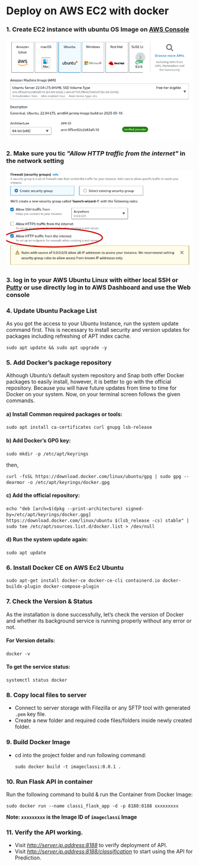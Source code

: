 # Deploy on AWS EC2 with docker

### 1. Create EC2 instance with ubuntu OS Image on [AWS Console](https://aws.amazon.com/console/)
![aws-os-image](./screenshots/4.png?raw=true)
### 2. Make sure you tic _"Allow HTTP traffic from the internet"_ in the network setting
![aws-network-settings](./screenshots/5.png?raw=true)
### 3. log in to your AWS Ubuntu Linux with either local SSH or [Putty](https://putty.org/) or use directly log in to AWS Dashboard and use the Web console
### 4. Update Ubuntu Package List
As you got the access to your Ubuntu Instance, run the system update command first. This is necessary to install security and version updates for packages including refreshing of APT index cache.

	sudo apt update && sudo apt upgrade -y
### 5. Add Docker’s package repository
Although Ubuntu’s default system repository and Snap both offer Docker packages to easily install, however, it is better to go with the official repository. Because you will have future updates from time to time for Docker on your system.  Now, on your terminal screen follows the given commands.
#### a) Install Common required packages or tools:
	sudo apt install ca-certificates curl gnupg lsb-release
#### b) Add Docker’s GPG key:
	sudo mkdir -p /etc/apt/keyrings

then,

	curl -fsSL https://download.docker.com/linux/ubuntu/gpg | sudo gpg --dearmor -o /etc/apt/keyrings/docker.gpg
#### c) Add the official repository:
	echo "deb [arch=$(dpkg --print-architecture) signed-by=/etc/apt/keyrings/docker.gpg] https://download.docker.com/linux/ubuntu $(lsb_release -cs) stable" | sudo tee /etc/apt/sources.list.d/docker.list > /dev/null
#### d) Run the system update again:
	sudo apt update

### 6. Install Docker CE on AWS Ec2 Ubuntu
	sudo apt-get install docker-ce docker-ce-cli containerd.io docker-buildx-plugin docker-compose-plugin
### 7. Check the Version & Status
As the installation is done successfully, let’s check the version of Docker and whether its background service is running properly without any error or not.
#### For Version details:
	docker -v
#### To get the service status:
	systemctl status docker
### 8. Copy local files to server
* Connect to server storage with Filezilla or any SFTP tool with generated `.pem` key file.
* Create a new folder and required code files/folders inside newly created folder.
### 9. Build Docker Image
* cd into the project folder and run following command:

	  sudo docker build -t imageclassi:0.0.1 .
### 10. Run Flask API in container
Run the following command to build & run the Container from Docker Image:

	sudo docker run --name classi_flask_app -d -p 8188:8188 xxxxxxxxx

**Note: `xxxxxxxxx` is the Image ID of `imageclassi` Image**
### 11. Verify the API working.
* Visit _http://server.ip.address:8188_ to verify deployment of API.
* Visit _http://server.ip.address:8188/classification_ to start using the API for Prediction.
